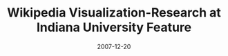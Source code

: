 ---
date: 2007-12-20
title: "Wikipedia Visualization-Research at Indiana University Feature"
source: SoIC News
sourceUrl: http://www.slis.indiana.edu/news/story.php?story_id=1637
pdfLink: 200711220-borner-herr-wikipedia.pdf
---